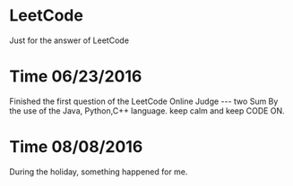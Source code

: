 # LeetCode
Just for the answer of LeetCode

# Time 06/23/2016
Finished the first question of the LeetCode Online Judge --- two Sum
By the use of the Java, Python,C++ language.
keep calm and keep CODE ON.

# Time 08/08/2016
During the holiday, something happened for me.
